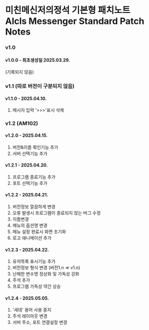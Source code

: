 # 미친메신저의정석 기본형 패치노트<br>Alcls Messenger Standard Patch Notes

### v1.0
#### v1.0.0 - 최초생성일 2025.03.29.
(기록되지 않음)

### v1.1 (따로 버전이 구분되지 않음)
#### v1.1.0 - 2025.04.10.
1. 메시지 입력 '>>>'표시 삭제

### v1.2 (AM102)
#### v1.2.0 - 2025.04.15.
1. 버전&이름 확인기능 추가
2. 서버 선택기능 추가

#### v1.2.1 - 2025.04.20.
1. 프로그램 종료기능 추가
2. 포트 선택기능 추가

#### v1.2.2 - 2025.04.21.
1. 버전정보 깔끔하게 변경
2. 오류 발생시 프로그램이 종료되지 않는 버그 수정
3. 이름변경
4. 메뉴의 옵션명 변경
5. 메뉴 설정 완료시 화면 초기화
6. 로고 애니메이션 추가

#### v1.2.3 - 2025.04.22.
1. 유저목록 표시기능 추가
2. 버전정보 형식 변경 (버전1.n => v1.n)
3. 난해한 변수명 정상화 및 가독성 강화
4. 주석 추가
5. 프로그램 가독성 약간 상승

#### v1.2.4 - 2025.05.05.
1. '세데' 용어 사용 중지
2. 주석 레이아웃 변경
3. 서버 주소, 포트 연결설정 변경
